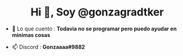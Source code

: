 <h1 align="center">Hi 👋, Soy @gonzagradtker</h1>

- 💬 Lo que cuento : **Todavia no se programar pero puedo ayudar en minimas cosas**

- 📫 Discord : **Gonzaaaa#9882**
